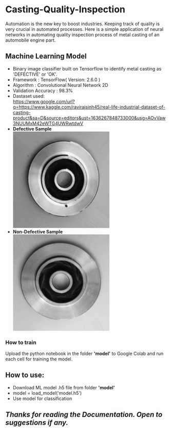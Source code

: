 # Casting-Quality-Inspection
Automation is the new key to boost industries. Keeping track of quality is very crucial in automated processes. Here is a simple application of neural networks in automating quality inspection process of metal casting of an automobile engine part. 
## Machine Learning Model
* Binary image classifier built on Tensorflow to identify metal casting as 'DEFECTIVE' or 'OK'.
* Framework : TensorFlow( Version: 2.6.0 )
* Algorithm : Convolutional Neural Network 2D
* Validation Accuracy : 98.3%
* Dastaset used:<br />https://www.google.com/url?q=https://www.kaggle.com/ravirajsinh45/real-life-industrial-dataset-of-casting-product&sa=D&source=editors&ust=1636267848733000&usg=AOvVaw3NUUMxM42eWTG4UWRwtdwV
* **Defective Sample**<br />
![Image](https://github.com/Ashish-Abraham/Casting-Quality-Inspection/blob/main/Casting%20Data/Defective%20Samples/cast_def_0_11.jpeg)
* **Non-Defective Sample**<br />
![Image](https://github.com/Ashish-Abraham/Casting-Quality-Inspection/blob/main/Casting%20Data/OK/cast_ok_0_12.jpeg)
### How to train
Upload the python notebook in the folder **'model'** to Google Colab and run each cell for training the model.
## How to use:
* Download ML model .h5 file from folder **'model'**
* model = load_model('model.h5')
* Use model for classification

## *Thanks for reading the Documentation. Open to suggestions if any.*
